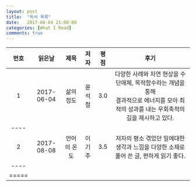 ```yaml
---
layout: post
title:  "독서 목록"
date:   2017-08-04 21:00:00
categories: [What I Read]
comments: true
---
```




| 번호 | 읽은날 | 제목 | 저자 | 평점 | 후기 |
|:-------:|:-------:|:-------:|:-------:|:-------:|:-------:|
| 1 | 2017-06-04 |삶의 정도 | 윤석철 | 3.0 | 다양한 사례와 자연 현상을 수단매체, 목적함수라는 개념을통해<br/>결과적으로 에너지를 모아 최적의 성과를 내는 우회축적의 길을 제시하고 있다. |
|----
| 2 | 2017-08-08 |언어의 온도 | 이기주 | 3.5 | 저자의 평소 겪었던 일에대한 생각과 느낌을 다양한 소재로 풀어 쓴 글, 편하게 읽기 좋다. |
|----
|=====

